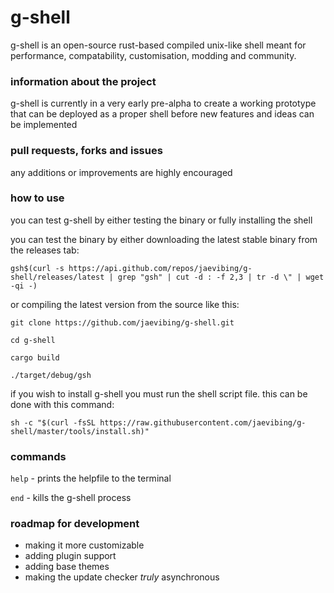 # g-shell
g-shell is an open-source rust-based compiled unix-like shell meant for performance, compatability, customisation, modding and community.
### information about the project
g-shell is currently in a very early pre-alpha to create a working prototype that can be deployed as a proper shell before new features and ideas can be implemented
### pull requests, forks and issues
any additions or improvements are highly encouraged
### how to use
you can test g-shell by either testing the binary or fully installing the shell

you can test the binary by either downloading the latest stable binary from the releases tab:
```
gsh$(curl -s https://api.github.com/repos/jaevibing/g-shell/releases/latest | grep "gsh" | cut -d : -f 2,3 | tr -d \" | wget -qi -)
```
or compiling the latest version from the source like this:
```
git clone https://github.com/jaevibing/g-shell.git
```
```
cd g-shell
```
```
cargo build
```
```
./target/debug/gsh
```

if you wish to install g-shell you must run the shell script file. this can be done with this command:
```
sh -c "$(curl -fsSL https://raw.githubusercontent.com/jaevibing/g-shell/master/tools/install.sh)"
```
### commands
`help` - prints the helpfile to the terminal

`end` - kills the g-shell process
### roadmap for development
* making it more customizable
* adding plugin support
* adding base themes
* making the update checker *truly* asynchronous